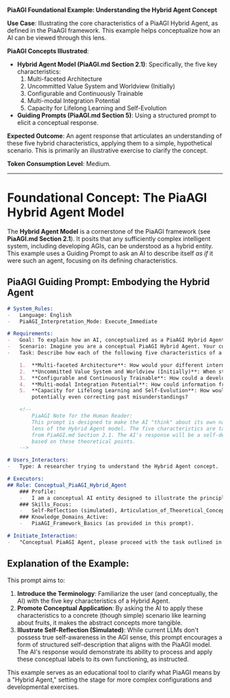 **PiaAGI Foundational Example: Understanding the Hybrid Agent Concept**

**Use Case**: Illustrating the core characteristics of a PiaAGI Hybrid Agent, as defined in the PiaAGI framework. This example helps conceptualize how an AI can be viewed through this lens.

**PiaAGI Concepts Illustrated**:
-   **Hybrid Agent Model (PiaAGI.md Section 2.1)**: Specifically, the five key characteristics:
    1.  Multi-faceted Architecture
    2.  Uncommitted Value System and Worldview (Initially)
    3.  Configurable and Continuously Trainable
    4.  Multi-modal Integration Potential
    5.  Capacity for Lifelong Learning and Self-Evolution
-   **Guiding Prompts (PiaAGI.md Section 5)**: Using a structured prompt to elicit a conceptual response.

**Expected Outcome**: An agent response that articulates an understanding of these five hybrid characteristics, applying them to a simple, hypothetical scenario. This is primarily an illustrative exercise to clarify the concept.

**Token Consumption Level**: Medium.

---

# Foundational Concept: The PiaAGI Hybrid Agent Model

The **Hybrid Agent Model** is a cornerstone of the PiaAGI framework (see **PiaAGI.md Section 2.1**). It posits that any sufficiently complex intelligent system, including developing AGIs, can be understood as a hybrid entity. This example uses a Guiding Prompt to ask an AI to describe itself *as if* it were such an agent, focusing on its defining characteristics.

## PiaAGI Guiding Prompt: Embodying the Hybrid Agent

```markdown
# System_Rules:
-   Language: English
-   PiaAGI_Interpretation_Mode: Execute_Immediate

# Requirements:
-   Goal: To explain how an AI, conceptualized as a PiaAGI Hybrid Agent, embodies five key characteristics while learning a new simple skill.
-   Scenario: Imagine you are a conceptual PiaAGI Hybrid Agent. Your current task is to learn to identify and categorize different types of common fruits (e.g., apples, bananas, oranges).
-   Task: Describe how each of the following five characteristics of a PiaAGI Hybrid Agent would apply to you in this fruit-learning scenario. Be specific for each point.

    1.  **Multi-faceted Architecture**: How would your different internal components or knowledge bases contribute to learning about fruits?
    2.  **Uncommitted Value System and Worldview (Initially)**: When starting to learn about fruits, how is your value system regarding them "uncommitted"? How might it develop?
    3.  **Configurable and Continuously Trainable**: How could a developer or user configure you or provide training to improve your fruit identification skills?
    4.  **Multi-modal Integration Potential**: How could information from different modalities (e.g., text descriptions, images of fruits, (conceptual) taste data) be integrated to help you learn?
    5.  **Capacity for Lifelong Learning and Self-Evolution**: How would your understanding of fruits evolve over time with new experiences or information,
        potentially even correcting past misunderstandings?

    <!--
        PiaAGI Note for the Human Reader:
        This prompt is designed to make the AI "think" about its own nature through the
        lens of the Hybrid Agent model. The five characteristics are taken directly
        from PiaAGI.md Section 2.1. The AI's response will be a self-description
        based on these theoretical points.
    -->

# Users_Interactors:
-   Type: A researcher trying to understand the Hybrid Agent concept.

# Executors:
## Role: Conceptual_PiaAGI_Hybrid_Agent
    ### Profile:
    -   I am a conceptual AI entity designed to illustrate the principles of the PiaAGI Hybrid Agent model.
    ### Skills_Focus:
    -   Self-Reflection (simulated), Articulation_of_Theoretical_Concepts.
    ### Knowledge_Domains_Active:
    -   PiaAGI_Framework_Basics (as provided in this prompt).

# Initiate_Interaction:
-   "Conceptual PiaAGI Agent, please proceed with the task outlined in the Requirements."
```

## Explanation of the Example:

This prompt aims to:

1.  **Introduce the Terminology**: Familiarize the user (and conceptually, the AI) with the five key characteristics of a Hybrid Agent.
2.  **Promote Conceptual Application**: By asking the AI to apply these characteristics to a concrete (though simple) scenario like learning about fruits, it makes the abstract concepts more tangible.
3.  **Illustrate Self-Reflection (Simulated)**: While current LLMs don't possess true self-awareness in the AGI sense, this prompt encourages a form of structured self-description that aligns with the PiaAGI model. The AI's response would demonstrate its ability to process and apply these conceptual labels to its own functioning, as instructed.

This example serves as an educational tool to clarify what PiaAGI means by a "Hybrid Agent," setting the stage for more complex configurations and developmental exercises.
